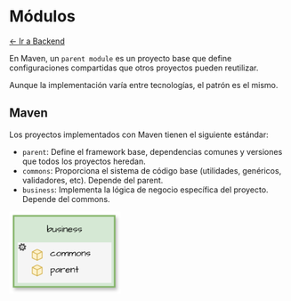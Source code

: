 # Módulos

[← Ir a Backend](./../README.md)

En Maven, un `parent module` es un proyecto base que define configuraciones compartidas que otros proyectos pueden reutilizar.

Aunque la implementación varía entre tecnologías, el patrón es el mismo.

## Maven
Los proyectos implementados con Maven tienen el siguiente estándar:
- `parent`: Define el framework base, dependencias comunes y versiones que todos los proyectos heredan.
- `commons`: Proporciona el sistema de código base (utilidades, genéricos, validadores, etc). Depende del parent.
- `business`: Implementa la lógica de negocio específica del proyecto. Depende del commons.

<img src="../../../diagrams/modules.png" width="200">